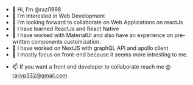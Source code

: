- 👋 Hi, I’m @razi1998
- 👀 I’m interested in Web Development
- 💞️ I’m looking forward to collaborate on Web Applications on reactJs
- 🌱 I have learned ReactJs and React Native
- 🌱 I have worked with MaterialUI and also have an experience on pre-written components customization.
- 🌱 I have worked on NextJS with graphQL API and apollo client
- 🌱 I mostly focus on front-end because it seems more intresting to me.
<!-- - 🌱 And Now I am currently working on a project based on React typescript and FeatherJS REST API integration -->
- 📫 If you want a front end developer to collaborate reach me @ rajivp332@gmail.com
<!---
razi1998/razi1998 is a ✨ special ✨ repository because its `README.md` (this file) appears on your GitHub profile.
You can click the Preview link to take a look at your changes.
--->
